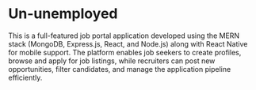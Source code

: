 # Un-unemployed

This is a full-featured job portal application developed using the MERN stack (MongoDB, Express.js, React, and Node.js) along with React Native for mobile support. The platform enables job seekers to create profiles, browse and apply for job listings, while recruiters can post new opportunities, filter candidates, and manage the application pipeline efficiently.